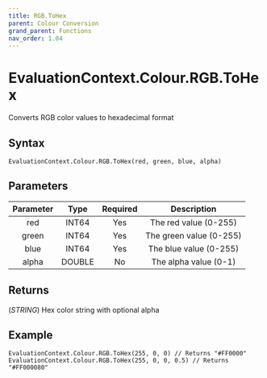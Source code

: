 ```yaml
---
title: RGB.ToHex
parent: Colour Conversion
grand_parent: Functions
nav_order: 1.04
---
```


# EvaluationContext.Colour.RGB.ToHex

Converts RGB color values to hexadecimal format

## Syntax

```dax
EvaluationContext.Colour.RGB.ToHex(red, green, blue, alpha)
```

## Parameters

| Parameter | Type | Required | Description |
|:---:|:---:|:---:|:---:|
| red | INT64 | Yes | The red value (0-255) |
| green | INT64 | Yes | The green value (0-255) |
| blue | INT64 | Yes | The blue value (0-255) |
| alpha | DOUBLE | No | The alpha value (0-1) |

## Returns

(*STRING*) Hex color string with optional alpha

## Example

```dax
EvaluationContext.Colour.RGB.ToHex(255, 0, 0) // Returns "#FF0000"
EvaluationContext.Colour.RGB.ToHex(255, 0, 0, 0.5) // Returns "#FF000080"
```